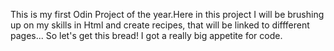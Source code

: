 This is my first Odin Project of the year.Here in this project I will be brushing up on my skills in Html and create recipes, that will be linked to diffferent pages... So let's get this bread!
I got a really big appetite for code.
